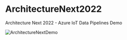 # ArchitectureNext2022
Architecture Next 2022 - Azure IoT Data Pipelines Demo

![ArchitectureNextDemo](https://user-images.githubusercontent.com/3127610/174763327-46527a95-993b-49b7-8677-13100323fefa.png)
